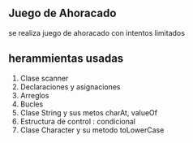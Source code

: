 ## Juego de Ahoracado

se realiza juego de ahoracado con intentos limitados

## herammientas usadas 
1. Clase scanner
2. Declaraciones y asignaciones
3. Arreglos
4. Bucles
5. Clase String y sus metos charAt, valueOf
6. Estructura de control : condicional
7. Clase Character y su metodo toLowerCase
